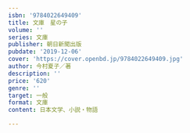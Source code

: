 ```yaml
---
isbn: '9784022649409'
title: 文庫　星の子
volume: ''
series: 文庫
publisher: 朝日新聞出版
pubdate: '2019-12-06'
cover: 'https://cover.openbd.jp/9784022649409.jpg'
author: 今村夏子／著
description: ''
price: '620'
genre: ''
target: 一般
format: 文庫
content: 日本文学、小説・物語

---
```


